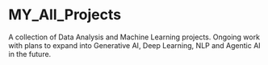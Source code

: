 # MY_All_Projects
A collection of Data Analysis and Machine Learning projects. Ongoing work with plans to expand into Generative AI, Deep Learning, NLP and Agentic AI in the future.
